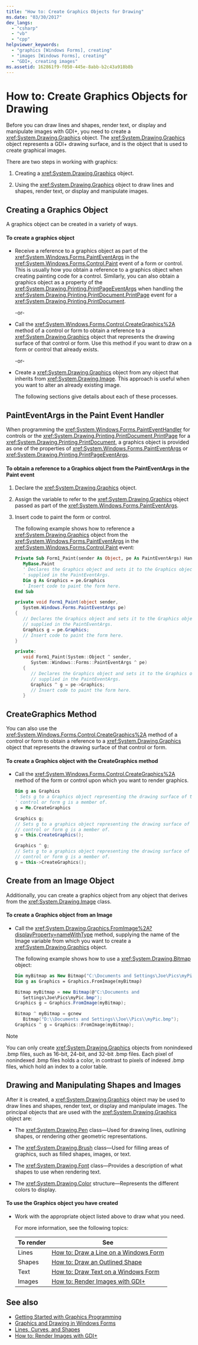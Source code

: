 ```yaml
---
title: "How to: Create Graphics Objects for Drawing"
ms.date: "03/30/2017"
dev_langs: 
  - "csharp"
  - "vb"
  - "cpp"
helpviewer_keywords: 
  - "graphics [Windows Forms], creating"
  - "images [Windows Forms], creating"
  - "GDI+, creating images"
ms.assetid: 162861f9-f050-445e-8abb-b2c43a918b8b
---
```

# How to: Create Graphics Objects for Drawing
Before you can draw lines and shapes, render text, or display and manipulate images with GDI+, you need to create a <xref:System.Drawing.Graphics> object. The <xref:System.Drawing.Graphics> object represents a GDI+ drawing surface, and is the object that is used to create graphical images.  
  
 There are two steps in working with graphics:  
  
1. Creating a <xref:System.Drawing.Graphics> object.  
  
2. Using the <xref:System.Drawing.Graphics> object to draw lines and shapes, render text, or display and manipulate images.  
  
## Creating a Graphics Object  
 A graphics object can be created in a variety of ways.  
  
#### To create a graphics object  
  
- Receive a reference to a graphics object as part of the <xref:System.Windows.Forms.PaintEventArgs> in the <xref:System.Windows.Forms.Control.Paint> event of a form or control. This is usually how you obtain a reference to a graphics object when creating painting code for a control. Similarly, you can also obtain a graphics object as a property of the <xref:System.Drawing.Printing.PrintPageEventArgs> when handling the <xref:System.Drawing.Printing.PrintDocument.PrintPage> event for a <xref:System.Drawing.Printing.PrintDocument>.  
  
     -or-  
  
- Call the <xref:System.Windows.Forms.Control.CreateGraphics%2A> method of a control or form to obtain a reference to a <xref:System.Drawing.Graphics> object that represents the drawing surface of that control or form. Use this method if you want to draw on a form or control that already exists.  
  
     -or-  
  
- Create a <xref:System.Drawing.Graphics> object from any object that inherits from <xref:System.Drawing.Image>. This approach is useful when you want to alter an already existing image.  
  
     The following sections give details about each of these processes.  
  
## PaintEventArgs in the Paint Event Handler  
 When programming the <xref:System.Windows.Forms.PaintEventHandler> for controls or the <xref:System.Drawing.Printing.PrintDocument.PrintPage> for a <xref:System.Drawing.Printing.PrintDocument>, a graphics object is provided as one of the properties of <xref:System.Windows.Forms.PaintEventArgs> or <xref:System.Drawing.Printing.PrintPageEventArgs>.  
  
#### To obtain a reference to a Graphics object from the PaintEventArgs in the Paint event  
  
1. Declare the <xref:System.Drawing.Graphics> object.  
  
2. Assign the variable to refer to the <xref:System.Drawing.Graphics> object passed as part of the <xref:System.Windows.Forms.PaintEventArgs>.  
  
3. Insert code to paint the form or control.  
  
     The following example shows how to reference a <xref:System.Drawing.Graphics> object from the <xref:System.Windows.Forms.PaintEventArgs> in the <xref:System.Windows.Forms.Control.Paint> event:  
  
    ```vb  
    Private Sub Form1_Paint(sender As Object, pe As PaintEventArgs) Handles _  
       MyBase.Paint  
       ' Declares the Graphics object and sets it to the Graphics object  
       ' supplied in the PaintEventArgs.  
       Dim g As Graphics = pe.Graphics  
       ' Insert code to paint the form here.  
    End Sub  
    ```  
  
    ```csharp  
    private void Form1_Paint(object sender,   
       System.Windows.Forms.PaintEventArgs pe)   
    {  
       // Declares the Graphics object and sets it to the Graphics object  
       // supplied in the PaintEventArgs.  
       Graphics g = pe.Graphics;  
       // Insert code to paint the form here.  
    }  
    ```  
  
    ```cpp  
    private:  
       void Form1_Paint(System::Object ^ sender,  
          System::Windows::Forms::PaintEventArgs ^ pe)  
       {  
          // Declares the Graphics object and sets it to the Graphics object  
          // supplied in the PaintEventArgs.  
          Graphics ^ g = pe->Graphics;  
          // Insert code to paint the form here.  
       }  
    ```  
  
## CreateGraphics Method  
 You can also use the <xref:System.Windows.Forms.Control.CreateGraphics%2A> method of a control or form to obtain a reference to a <xref:System.Drawing.Graphics> object that represents the drawing surface of that control or form.  
  
#### To create a Graphics object with the CreateGraphics method  
  
- Call the <xref:System.Windows.Forms.Control.CreateGraphics%2A> method of the form or control upon which you want to render graphics.  
  
    ```vb  
    Dim g as Graphics  
    ' Sets g to a Graphics object representing the drawing surface of the  
    ' control or form g is a member of.  
    g = Me.CreateGraphics  
    ```  
  
    ```csharp  
    Graphics g;  
    // Sets g to a graphics object representing the drawing surface of the  
    // control or form g is a member of.  
    g = this.CreateGraphics();  
    ```  
  
    ```cpp  
    Graphics ^ g;  
    // Sets g to a graphics object representing the drawing surface of the  
    // control or form g is a member of.  
    g = this->CreateGraphics();  
    ```  
  
## Create from an Image Object  
 Additionally, you can create a graphics object from any object that derives from the <xref:System.Drawing.Image> class.  
  
#### To create a Graphics object from an Image  
  
- Call the <xref:System.Drawing.Graphics.FromImage%2A?displayProperty=nameWithType> method, supplying the name of the Image variable from which you want to create a <xref:System.Drawing.Graphics> object.  
  
     The following example shows how to use a <xref:System.Drawing.Bitmap> object:  
  
    ```vb  
    Dim myBitmap as New Bitmap("C:\Documents and Settings\Joe\Pics\myPic.bmp")  
    Dim g as Graphics = Graphics.FromImage(myBitmap)  
    ```  
  
    ```csharp  
    Bitmap myBitmap = new Bitmap(@"C:\Documents and   
       Settings\Joe\Pics\myPic.bmp");  
    Graphics g = Graphics.FromImage(myBitmap);  
    ```  
  
    ```cpp  
    Bitmap ^ myBitmap = gcnew  
       Bitmap("D:\\Documents and Settings\\Joe\\Pics\\myPic.bmp");  
    Graphics ^ g = Graphics::FromImage(myBitmap);  
    ```  
  
> [!NOTE]
>  You can only create <xref:System.Drawing.Graphics> objects from nonindexed .bmp files, such as 16-bit, 24-bit, and 32-bit .bmp files. Each pixel of nonindexed .bmp files holds a color, in contrast to pixels of indexed .bmp files, which hold an index to a color table.  
  
## Drawing and Manipulating Shapes and Images  
 After it is created, a <xref:System.Drawing.Graphics> object may be used to draw lines and shapes, render text, or display and manipulate images. The principal objects that are used with the <xref:System.Drawing.Graphics> object are:  
  
- The <xref:System.Drawing.Pen> class—Used for drawing lines, outlining shapes, or rendering other geometric representations.  
  
- The <xref:System.Drawing.Brush> class—Used for filling areas of graphics, such as filled shapes, images, or text.  
  
- The <xref:System.Drawing.Font> class—Provides a description of what shapes to use when rendering text.  
  
- The <xref:System.Drawing.Color> structure—Represents the different colors to display.  
  
#### To use the Graphics object you have created  
  
- Work with the appropriate object listed above to draw what you need.  
  
     For more information, see the following topics:  
  
    |To render|See|  
    |---------------|---------|  
    |Lines|[How to: Draw a Line on a Windows Form](how-to-draw-a-line-on-a-windows-form.md)|  
    |Shapes|[How to: Draw an Outlined Shape](how-to-draw-an-outlined-shape.md)|  
    |Text|[How to: Draw Text on a Windows Form](how-to-draw-text-on-a-windows-form.md)|  
    |Images|[How to: Render Images with GDI+](how-to-render-images-with-gdi.md)|  
  
## See also

- [Getting Started with Graphics Programming](getting-started-with-graphics-programming.md)
- [Graphics and Drawing in Windows Forms](graphics-and-drawing-in-windows-forms.md)
- [Lines, Curves, and Shapes](lines-curves-and-shapes.md)
- [How to: Render Images with GDI+](how-to-render-images-with-gdi.md)
